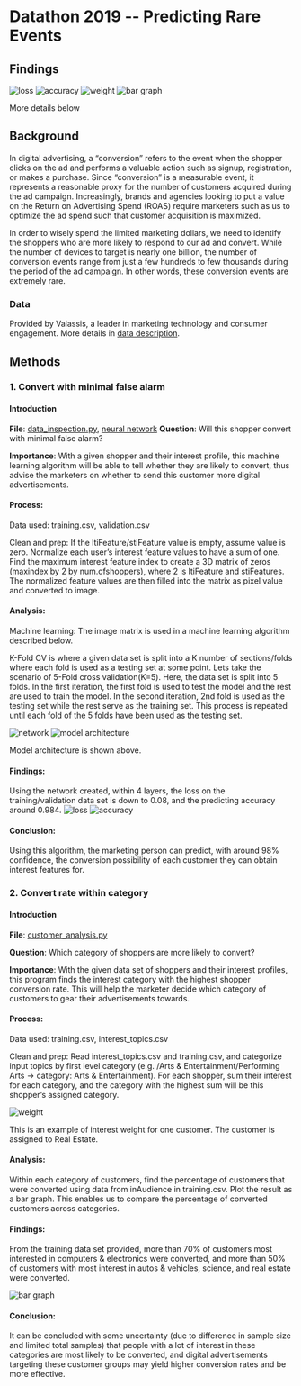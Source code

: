# Datathon 2019 -- Predicting Rare Events
## Findings
![loss](https://github.com/Yuhan-Liu-Heidi/Datathon-2019/blob/master/loss_accuracy.png) ![accuracy](https://github.com/Yuhan-Liu-Heidi/Datathon-2019/blob/master/test_accuracy.png) ![weight](https://github.com/Yuhan-Liu-Heidi/Datathon-2019/blob/master/ex_interest_weight.png) ![bar graph](https://github.com/Yuhan-Liu-Heidi/Datathon-2019/blob/master/LikelyAudience.png)

More details below
## Background

In digital advertising, a “conversion” refers to the event when the 
shopper clicks on the ad and performs a valuable action such as signup, 
registration, or makes a purchase.  Since “conversion” is a measurable 
event, it represents a reasonable proxy for the number of customers 
acquired during the ad campaign.  Increasingly, brands and agencies 
looking to put a value on the Return on Advertising Spend (ROAS) require
marketers such as us to optimize the ad spend such that customer 
acquisition is maximized.

In order to wisely spend the limited marketing dollars, we need to 
identify the shoppers who are more likely to respond to our ad and 
convert.  While the number of devices to target is nearly one billion, 
the number of conversion events range from just a few hundreds to few 
thousands during the period of the ad campaign.  In other words, these 
conversion events are extremely rare.

### Data
Provided by Valassis, a leader in marketing technology and consumer
engagement. More details in [data description](https://github.com/Yuhan-Liu-Heidi/Datathon-2019/blob/master/data_description.docx).

## Methods 
### 1. Convert with minimal false alarm
#### Introduction
**File**: [data_inspection.py](https://github.com/Yuhan-Liu-Heidi/Datathon-2019/blob/master/data_inspection.py), [neural network](https://github.com/Yuhan-Liu-Heidi/Datathon-2019/blob/master/datathon.ipynb)
**Question**: Will this shopper convert with minimal false alarm?

**Importance**: With a given shopper and their interest profile, this
machine learning algorithm will be able to tell whether they are likely
to convert, thus advise the marketers on whether to send this customer
more digital advertisements.

#### Process: 
Data used: training.csv, validation.csv 

Clean and prep: If the ltiFeature/stiFeature value is empty, assume
value is zero. Normalize each user’s interest feature values to have a
sum of one. Find the maximum interest feature index to create a 3D
matrix of zeros (maxindex by 2 by num.ofshoppers), where 2 is ltiFeature
and stiFeatures. The normalized feature values are then filled into the
matrix as pixel value and converted to image.

#### Analysis:
Machine learning: The image matrix is used in a machine learning
algorithm described below. 

K-Fold CV is where a given data set is split
into a K number of sections/folds where each fold is used as a testing
set at some point. Lets take the scenario of 5-Fold cross
validation(K=5). Here, the data set is split into 5 folds. In the first
iteration, the first fold is used to test the model and the rest are
used to train the model. In the second iteration, 2nd fold is used as
the testing set while the rest serve as the training set. This process
is repeated until each fold of the 5 folds have been used as the testing
set.

![network](https://github.com/Yuhan-Liu-Heidi/Datathon-2019/blob/master/logic.png)
![model architecture](https://github.com/Yuhan-Liu-Heidi/Datathon-2019/blob/master/model_arch.png)

Model architecture is shown above.

#### Findings:
Using the network created, within 4 layers, the loss on the 
training/validation data set is down to 0.08, and the predicting 
accuracy around 0.984.
![loss](https://github.com/Yuhan-Liu-Heidi/Datathon-2019/blob/master/loss_accuracy.png)
![accuracy](https://github.com/Yuhan-Liu-Heidi/Datathon-2019/blob/master/test_accuracy.png)

#### Conclusion:
Using this algorithm, the marketing person can predict, with around 98% 
confidence, the conversion possibility of each customer they can obtain
interest features for.

### 2. Convert rate within category
#### Introduction
**File**: [customer_analysis.py](https://github.com/Yuhan-Liu-Heidi/Datathon-2019/blob/master/customer_analysis.py)

**Question**: Which category of shoppers are more likely to convert?

**Importance**: With the given data set of shoppers and their interest
profiles, this program finds the interest category with the highest
shopper conversion rate. This will help the marketer decide which
category of customers to gear their advertisements towards.

#### Process: 
Data used: training.csv, interest_topics.csv

Clean and prep: Read interest_topics.csv and training.csv, and
categorize input topics by first level category (e.g. /Arts &
Entertainment/Performing Arts → category: Arts & Entertainment). For
each shopper, sum their interest for each category, and the category
with the highest sum will be this shopper’s assigned category.

![weight](https://github.com/Yuhan-Liu-Heidi/Datathon-2019/blob/master/ex_interest_weight.png)

This is an example of interest weight for one customer. The customer is
assigned to Real Estate.

#### Analysis: 
Within each category of customers, find the percentage of customers that
were converted using data from inAudience in training.csv. Plot the
result as a bar graph. This enables us to compare the percentage of
converted customers across categories.

#### Findings: 
From the training data set provided, more than 70% of customers most 
interested in computers & electronics were converted, and more than 50%
of customers with most interest in autos & vehicles, science, and real
estate were converted.

![bar graph](https://github.com/Yuhan-Liu-Heidi/Datathon-2019/blob/master/LikelyAudience.png)

#### Conclusion:
It can be concluded with some uncertainty (due to difference in sample
size and limited total samples) that people with a lot of interest in
these categories are most likely to be converted, and digital
advertisements targeting these customer groups may yield higher
conversion rates and be more effective. 
